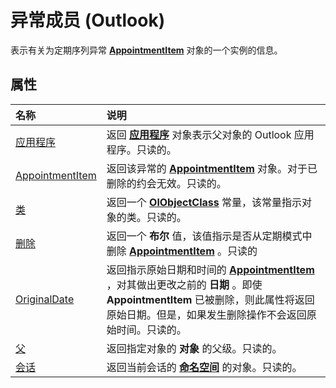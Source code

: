 
# 异常成员 (Outlook)


表示有关为定期序列异常 **[AppointmentItem](204a409d-654e-27aa-643a-8344c631b82d.md)** 对象的一个实例的信息。


## 属性



|**名称**|**说明**|
|:-----|:-----|
|[应用程序](e720c87d-0ad7-fd28-8ba0-58fa0f72a6f4.md)|返回 **[应用程序](797003e7-ecd1-eccb-eaaf-32d6ddde8348.md)** 对象表示父对象的 Outlook 应用程序。只读的。|
|[AppointmentItem](35541126-99c0-6eaa-18a2-2d13519f03e7.md)|返回该异常的 **[AppointmentItem](204a409d-654e-27aa-643a-8344c631b82d.md)** 对象。对于已删除的约会无效。只读的。|
|[类](6ba22790-92aa-e379-ac8b-56f1e9195894.md)|返回一个 **[OlObjectClass](33d724b3-df3c-2a7f-a80f-93b66d96f588.md)** 常量，该常量指示对象的类。只读的。|
|[删除](75d29e38-f618-fbb1-d9ff-4051a97ed55f.md)|返回一个 **布尔** 值，该值指示是否从定期模式中删除 **[AppointmentItem](204a409d-654e-27aa-643a-8344c631b82d.md)** 。只读的|
|[OriginalDate](0777de75-b32d-fe23-03d8-bb3deb18a69e.md)|返回指示原始日期和时间的 **[AppointmentItem](204a409d-654e-27aa-643a-8344c631b82d.md)** ，对其做出更改之前的 **日期** 。即使 **AppointmentItem** 已被删除，则此属性将返回原始日期。但是，如果发生删除操作不会返回原始时间。只读的。|
|[父](4f69d446-fb50-9f81-0b71-fba3570936c5.md)|返回指定对象的 **对象** 的父级。只读的。|
|[会话](b8663ef0-1042-e3c4-81ca-76d4b76a3351.md)|返回当前会话的 **[命名空间](f0dcaa19-07f5-5d42-a3bf-2e42b7885644.md)** 的对象。只读的。|

